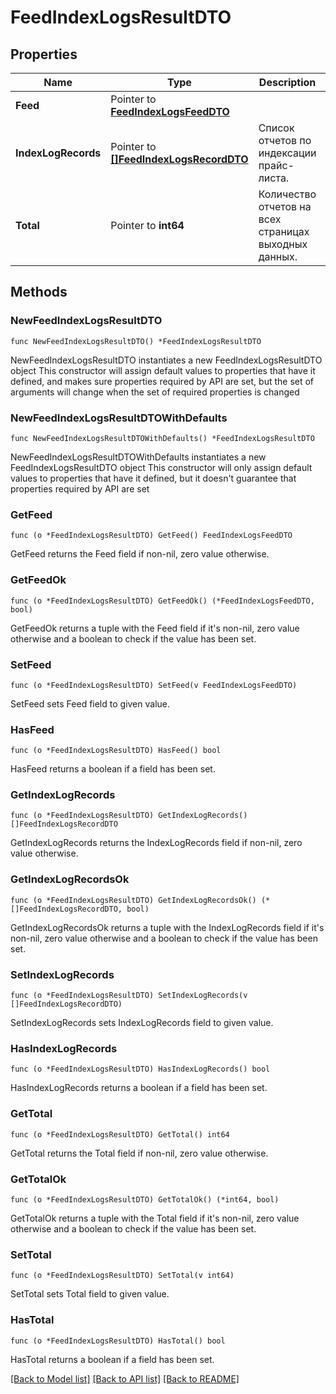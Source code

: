 # FeedIndexLogsResultDTO

## Properties

Name | Type | Description | Notes
------------ | ------------- | ------------- | -------------
**Feed** | Pointer to [**FeedIndexLogsFeedDTO**](FeedIndexLogsFeedDTO.md) |  | [optional] 
**IndexLogRecords** | Pointer to [**[]FeedIndexLogsRecordDTO**](FeedIndexLogsRecordDTO.md) | Список отчетов по индексации прайс-листа. | [optional] 
**Total** | Pointer to **int64** | Количество отчетов на всех страницах выходных данных. | [optional] 

## Methods

### NewFeedIndexLogsResultDTO

`func NewFeedIndexLogsResultDTO() *FeedIndexLogsResultDTO`

NewFeedIndexLogsResultDTO instantiates a new FeedIndexLogsResultDTO object
This constructor will assign default values to properties that have it defined,
and makes sure properties required by API are set, but the set of arguments
will change when the set of required properties is changed

### NewFeedIndexLogsResultDTOWithDefaults

`func NewFeedIndexLogsResultDTOWithDefaults() *FeedIndexLogsResultDTO`

NewFeedIndexLogsResultDTOWithDefaults instantiates a new FeedIndexLogsResultDTO object
This constructor will only assign default values to properties that have it defined,
but it doesn't guarantee that properties required by API are set

### GetFeed

`func (o *FeedIndexLogsResultDTO) GetFeed() FeedIndexLogsFeedDTO`

GetFeed returns the Feed field if non-nil, zero value otherwise.

### GetFeedOk

`func (o *FeedIndexLogsResultDTO) GetFeedOk() (*FeedIndexLogsFeedDTO, bool)`

GetFeedOk returns a tuple with the Feed field if it's non-nil, zero value otherwise
and a boolean to check if the value has been set.

### SetFeed

`func (o *FeedIndexLogsResultDTO) SetFeed(v FeedIndexLogsFeedDTO)`

SetFeed sets Feed field to given value.

### HasFeed

`func (o *FeedIndexLogsResultDTO) HasFeed() bool`

HasFeed returns a boolean if a field has been set.

### GetIndexLogRecords

`func (o *FeedIndexLogsResultDTO) GetIndexLogRecords() []FeedIndexLogsRecordDTO`

GetIndexLogRecords returns the IndexLogRecords field if non-nil, zero value otherwise.

### GetIndexLogRecordsOk

`func (o *FeedIndexLogsResultDTO) GetIndexLogRecordsOk() (*[]FeedIndexLogsRecordDTO, bool)`

GetIndexLogRecordsOk returns a tuple with the IndexLogRecords field if it's non-nil, zero value otherwise
and a boolean to check if the value has been set.

### SetIndexLogRecords

`func (o *FeedIndexLogsResultDTO) SetIndexLogRecords(v []FeedIndexLogsRecordDTO)`

SetIndexLogRecords sets IndexLogRecords field to given value.

### HasIndexLogRecords

`func (o *FeedIndexLogsResultDTO) HasIndexLogRecords() bool`

HasIndexLogRecords returns a boolean if a field has been set.

### GetTotal

`func (o *FeedIndexLogsResultDTO) GetTotal() int64`

GetTotal returns the Total field if non-nil, zero value otherwise.

### GetTotalOk

`func (o *FeedIndexLogsResultDTO) GetTotalOk() (*int64, bool)`

GetTotalOk returns a tuple with the Total field if it's non-nil, zero value otherwise
and a boolean to check if the value has been set.

### SetTotal

`func (o *FeedIndexLogsResultDTO) SetTotal(v int64)`

SetTotal sets Total field to given value.

### HasTotal

`func (o *FeedIndexLogsResultDTO) HasTotal() bool`

HasTotal returns a boolean if a field has been set.


[[Back to Model list]](../README.md#documentation-for-models) [[Back to API list]](../README.md#documentation-for-api-endpoints) [[Back to README]](../README.md)


